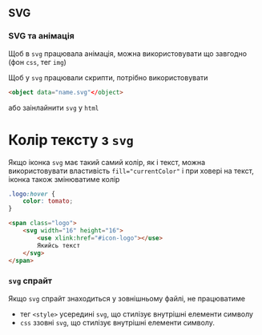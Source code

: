 ## SVG

### SVG та анімація

Щоб в `svg` працювала анімація, можна використовувати що завгодно (фон `css`, тег `img`)

Щоб у `svg` працювали скрипти, потрібно використовувати

```html
<object data="name.svg"</object>
```

або заінлайнити `svg` у `html`

# Колір тексту з `svg`

Якщо іконка `svg` має такий самий колір, як і текст, можна використовувати властивість `fill="currentColor"` і при ховері на текст, іконка також змінюватиме колір

```css
.logo:hover {
    color: tomato;
}
```

```html
<span class="logo">
    <svg width="16" height="16">
        <use xlink:href="#icon-logo"></use>
        Якийсь текст
    </svg>
</span>
```

### `svg` спрайт

Якщо `svg` спрайт знаходиться у зовнішньому файлі, не працюватиме

-   тег `<style>` усередині `svg`, що стилізує внутрішні елементи символу
-   `css` ззовні `svg`, що стилізує внутрішні елементи символу.
